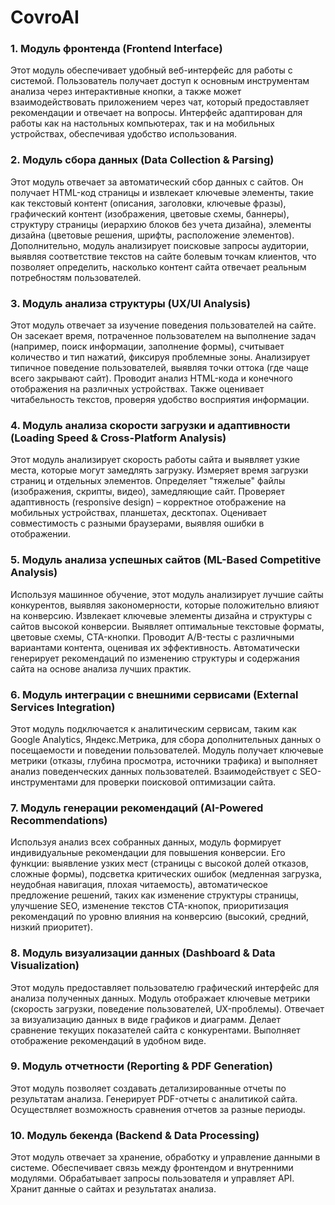 # CovroAI
### 1. Модуль фронтенда (Frontend Interface)
Этот модуль обеспечивает удобный веб-интерфейс для работы с системой. Пользователь получает доступ к основным инструментам анализа через интерактивные кнопки, а также может взаимодействовать приложением через чат, который предоставляет рекомендации и отвечает на вопросы. Интерфейс адаптирован для работы как на настольных компьютерах, так и на мобильных устройствах, обеспечивая удобство использования.
### 2. Модуль сбора данных (Data Collection & Parsing)
Этот модуль отвечает за автоматический сбор данных с сайтов. Он получает HTML-код страницы и извлекает ключевые элементы, такие как текстовый контент (описания, заголовки, ключевые фразы), графический контент (изображения, цветовые схемы, баннеры), структуру страницы (иерархию блоков без учета дизайна), элементы дизайна (цветовые решения, шрифты, расположение элементов).
Дополнительно, модуль анализирует поисковые запросы аудитории, выявляя соответствие текстов на сайте болевым точкам клиентов, что позволяет определить, насколько контент сайта отвечает реальным потребностям пользователей.
### 3. Модуль анализа структуры (UX/UI Analysis)
Этот модуль отвечает за изучение поведения пользователей на сайте. Он засекает время, потраченное пользователем на выполнение задач (например, поиск информации, заполнение формы), считывает количество и тип нажатий, фиксируя проблемные зоны. Анализирует типичное поведение пользователей, выявляя точки оттока (где чаще всего закрывают сайт). Проводит анализ HTML-кода и конечного отображения на различных устройствах. Также оценивает читабельность текстов, проверяя удобство восприятия информации.
### 4. Модуль анализа скорости загрузки и адаптивности (Loading Speed & Cross-Platform Analysis)
Этот модуль анализирует скорость работы сайта и выявляет узкие места, которые могут замедлять загрузку. Измеряет время загрузки страниц и отдельных элементов. Определяет "тяжелые" файлы (изображения, скрипты, видео), замедляющие сайт. Проверяет адаптивность (responsive design) – корректное отображение на мобильных устройствах, планшетах, десктопах. Оценивает совместимость с разными браузерами, выявляя ошибки в отображении.
### 5. Модуль анализа успешных сайтов (ML-Based Competitive Analysis)
Используя машинное обучение, этот модуль анализирует лучшие сайты конкурентов, выявляя закономерности, которые положительно влияют на конверсию. Извлекает ключевые элементы дизайна и структуры с сайтов высокой конверсии. Выявляет оптимальные текстовые форматы, цветовые схемы, CTA-кнопки. Проводит A/B-тесты с различными вариантами контента, оценивая их эффективность. Автоматически генерирует рекомендаций по изменению структуры и содержания сайта на основе анализа лучших практик.
### 6. Модуль интеграции с внешними сервисами (External Services Integration)
Этот модуль подключается к аналитическим сервисам, таким как Google Analytics, Яндекс.Метрика, для сбора дополнительных данных о посещаемости и поведении пользователей. Модуль получает ключевые метрики (отказы, глубина просмотра, источники трафика) и выполняет анализ поведенческих данных пользователей. Взаимодействует с SEO-инструментами для проверки поисковой оптимизации сайта.
### 7. Модуль генерации рекомендаций (AI-Powered Recommendations)
Используя анализ всех собранных данных, модуль формирует индивидуальные рекомендации для повышения конверсии. Его функции: выявление узких мест (страницы с высокой долей отказов, сложные формы), подсветка критических ошибок (медленная загрузка, неудобная навигация, плохая читаемость), автоматическое предложение решений, таких как изменение структуры страницы, улучшение SEO, изменение текстов CTA-кнопок, приоритизация рекомендаций по уровню влияния на конверсию (высокий, средний, низкий приоритет).
### 8. Модуль визуализации данных (Dashboard & Data Visualization)
Этот модуль предоставляет пользователю графический интерфейс для анализа полученных данных. Модуль отображает ключевые метрики (скорость загрузки, поведение пользователей, UX-проблемы). Отвечает за визуализацию данных в виде графиков и диаграмм. Делает сравнение текущих показателей сайта с конкурентами. Выполняет отображение рекомендаций в удобном виде.
### 9. Модуль отчетности (Reporting & PDF Generation)
Этот модуль позволяет создавать детализированные отчеты по результатам анализа. Генерирует PDF-отчеты с аналитикой сайта. Осуществляет возможность сравнения отчетов за разные периоды.
### 10. Модуль бекенда (Backend & Data Processing)
Этот модуль отвечает за хранение, обработку и управление данными в системе. Обеспечивает связь между фронтендом и внутренними модулями. Обрабатывает запросы пользователя и управляет API. Хранит данные о сайтах и результатах анализа.
